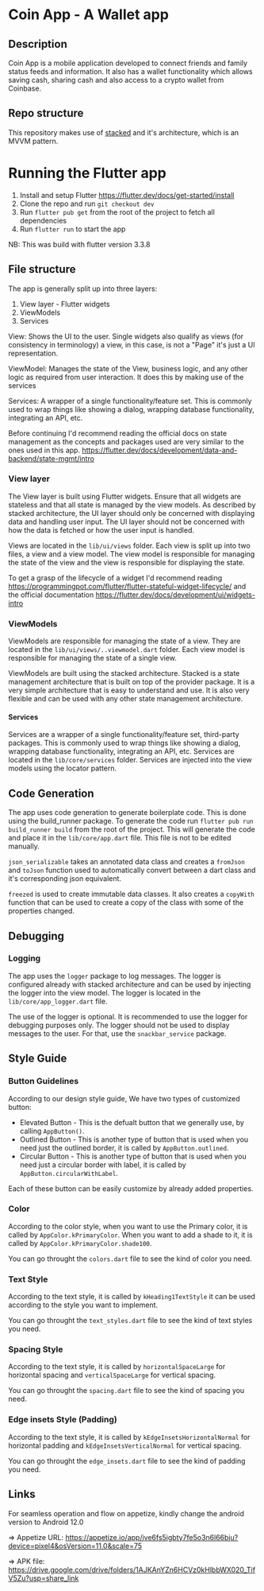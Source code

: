 # Coin App - A Wallet app

## Description
Coin App is a mobile application developed to connect friends and family status feeds and information. It also has a wallet functionality which allows saving cash, sharing cash and also access to a crypto wallet from Coinbase. 

## Repo structure
This repository makes use of [stacked](https://pub.dev/packages/stacked) and it's architecture, which is an MVVM pattern.

# Running the Flutter app

1. Install and setup Flutter https://flutter.dev/docs/get-started/install
2. Clone the repo and run `git checkout dev`
3. Run `flutter pub get` from the root of the project to fetch all dependencies
4. Run `flutter run` to start the app

NB: This was build with flutter version 3.3.8

## File structure

The app is generally split up into three layers:

1. View layer - Flutter widgets
2. ViewModels
3. Services

View: Shows the UI to the user. Single widgets also qualify as views (for consistency in terminology) a view, in this case, is not a "Page" it's just a UI representation.

ViewModel: Manages the state of the View, business logic, and any other logic as required from user interaction. It does this by making use of the services

Services: A wrapper of a single functionality/feature set. This is commonly used to wrap things like showing a dialog, wrapping database functionality, integrating an API, etc.

Before continuing I'd recommend reading the official docs on state management as the concepts and packages used are very similar to the ones used in this app. https://flutter.dev/docs/development/data-and-backend/state-mgmt/intro

### View layer

The View layer is built using Flutter widgets. Ensure that all widgets are stateless and that all state is managed by the view models. As described by stacked architecture, the UI layer should only be concerned with displaying data and handling user input. The UI layer should not be concerned with how the data is fetched or how the user input is handled.

Views are located in the `lib/ui/views` folder. Each view is split up into two files, a view and a view model. The view model is responsible for managing the state of the view and the view is responsible for displaying the state.

To get a grasp of the lifecycle of a widget I'd recommend reading https://programmingpot.com/flutter/flutter-stateful-widget-lifecycle/ and the official documentation https://flutter.dev/docs/development/ui/widgets-intro

### ViewModels

ViewModels are responsible for managing the state of a view. They are located in the `lib/ui/views/..viewmodel.dart` folder. Each view model is responsible for managing the state of a single view.

ViewModels are built using the stacked architecture. Stacked is a state management architecture that is built on top of the provider package. It is a very simple architecture that is easy to understand and use. It is also very flexible and can be used with any other state management architecture.

#### Services

Services are a wrapper of a single functionality/feature set, third-party packages. This is commonly used to wrap things like showing a dialog, wrapping database functionality, integrating an API, etc. Services are located in the `lib/core/services` folder. Services are injected into the view models using the locator pattern.


## Code Generation

The app uses code generation to generate boilerplate code. This is done using the build_runner package. To generate the code run `flutter pub run build_runner build` from the root of the project. This will generate the code and place it in the `lib/core/app.dart` file. This file is not to be edited manually.

`json_serializable` takes an annotated data class and creates a `fromJson` and `toJson` function used to automatically convert between a dart class and it's corresponding json equivalent.

`freezed` is used to create immutable data classes. It also creates a `copyWith` function that can be used to create a copy of the class with some of the properties changed. 

## Debugging

### Logging

The app uses the `logger` package to log messages. The logger is configured already with stacked architecture and can be used by injecting the logger into the view model. The logger is located in the `lib/core/app_logger.dart` file.

The use of the logger is optional. It is recommended to use the logger for debugging purposes only. The logger should not be used to display messages to the user. For that, use the `snackbar_service` package.

## Style Guide
 ### Button Guidelines
  According to our design style guide, We have two types of customized button:
  - Elevated Button - This is the defualt button that we generally use, by calling `AppButton()`. 
  - Outlined Button - This is another type of button that is used when you need just the outlined border, it is called by `AppButton.outlined`.
  - Circular Button - This is another type of button that is used when you need just a circular border with label, it is called by `AppButton.circularWithLabel`.

  Each of these button can be easily customize by already added properties.

### Color 
According to the color style, when you want to use the Primary color, it is called by `AppColor.kPrimaryColor`.
When you want to add a shade to it, it is called by `AppColor.kPrimaryColor.shade100`.

You can go throught the `colors.dart` file to see the kind of color you need.

### Text Style
According to the text style, it is called by `kHeading1TextStyle` it can be used according to the style you want to implement.

You can go throught the `text_styles.dart` file to see the kind of text styles you need.

### Spacing Style 
According to the text style, it is called by `horizontalSpaceLarge` for horizontal spacing and `verticalSpaceLarge` for vertical spacing.

You can go throught the `spacing.dart` file to see the kind of spacing you need.

### Edge insets Style (Padding)
According to the text style, it is called by `kEdgeInsetsHorizontalNormal` for horizontal padding and `kEdgeInsetsVerticalNormal` for vertical spacing.

You can go throught the `edge_insets.dart` file to see the kind of padding you need.

## Links

For seamless operation and flow on appetize, kindly change the android version to Android 12.0

=> Appetize URL: https://appetize.io/app/jve6fs5igbty7fe5o3n6l66bju?device=pixel4&osVersion=11.0&scale=75

=> APK file: https://drive.google.com/drive/folders/1AJKAnYZn6HCVz0kHlbbWX020_TifV5Zu?usp=share_link


